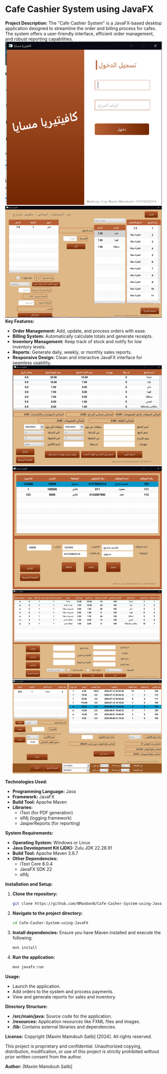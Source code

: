# Cafe Cashier System using JavaFX

**Project Description:**
The "Cafe Cashier System" is a JavaFX-based desktop application designed to streamline the order and billing process for cafes. The system offers a user-friendly interface, efficient order management, and robust reporting capabilities.
![Login.png](Login.png)
![Home page](Home.png)
**Key Features:**
- **Order Management:** Add, update, and process orders with ease.
- **Billing System:** Automatically calculate totals and generate receipts.
- **Inventory Management:** Keep track of stock and notify for low inventory levels.
- **Reports:** Generate daily, weekly, or monthly sales reports.
- **Responsive Design:** Clean and interactive JavaFX interface for seamless usability.
![Finance.png](Finance.png)
![Employees.png](Employees.png)
![Mangment.png](Mangment.png)
![Orders.png](Orders.png)

**Technologies Used:**
- **Programming Language:** Java
- **Framework:** JavaFX
- **Build Tool:** Apache Maven
- **Libraries:**
  - iText (for PDF generation)
  - slf4j (logging framework)
  - JasperReports (for reporting)

**System Requirements:**
- **Operating System:** Windows or Linux
- **Java Development Kit (JDK):** Zulu JDK 22.28.91
- **Build Tool:** Apache Maven 3.9.7
- **Other Dependencies:**
  - iText Core 8.0.4
  - JavaFX SDK 22
  - slf4j

**Installation and Setup:**

1. **Clone the repository:**
   ```bash
   git clone https://github.com/0Maxbon0/Cafe-Casher-System-using-JavaFX.git
   ```

2. **Navigate to the project directory:**
   ```bash
   cd Cafe-Casher-System-using-JavaFX
   ```

3. **Install dependencies:**
   Ensure you have Maven installed and execute the following:
   ```bash
   mvn install
   ```

4. **Run the application:**
   ```bash
   mvn javafx:run
   ```

**Usage:**
- Launch the application.
- Add orders to the system and process payments.
- View and generate reports for sales and inventory.

**Directory Structure:**
- **/src/main/java:** Source code for the application.
- **/resources:** Application resources like FXML files and images.
- **/lib:** Contains external libraries and dependencies.


**License:**
Copyright [Maxim Mamdouh Salib] [2024]. All rights reserved.

This project is proprietary and confidential. Unauthorized copying, distribution, modification, or use of this project is strictly prohibited without prior written consent from the author.

**Author:**
[Maxim Mamdouh Salib]
